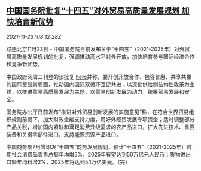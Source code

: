 <!--1637656262000-->
[中国国务院批复“十四五”对外贸易高质量发展规划 加快培育新优势](https://cn.reuters.com/article/china-trade-plan-1123-idCNKBS2I80FX)
------

<div><i>2021-11-23T08:12:28Z</i></div><p>路透北京11月23日 - 中国国务院日前发布关于“十四五”（2021-2025年）对外贸易高质量发展规划的批复，强调推动高水平对外开放，加快培育参与国际经济合作和竞争新优势。</p><p>中国政府网周二刊登的该批复 <a href="http://www.gov.cn/zhengce/content/2021-11/23/content_5652782.htm">here</a>并称，要开创开放合作、包容普惠、共享共赢的国际贸易新局面，推动国内国际双循环互促共进；以深化供给侧结构性改革为主线，以推进贸易高质量发展为主题，以贸易创新发展为动力，统筹贸易发展和安全。</p><p>国务院办公厅日前发布“推进对外贸易创新发展的实施意见”称，在符合世界贸易组织规则前提下，加大财政金融支持力度，用好外经贸发展专项资金；适时调整部分产品关税，增加国内紧缺和满足消费升级需求的农产品进口，扩大先进技术、重要装备和关键零部件进口，支持能源资源产品进口。</p><p>中国商务部7月曾印发“十四五”商务发展规划，预计“十四五”（2021-2025年）时期社会消费品零售总额年均增5%，2025年有望达到50万亿元人民币；货物进出口额年均料增2%，2025年将达到5.1万亿美元。（完）</p>
